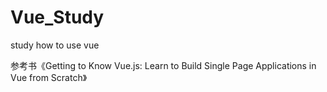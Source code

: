 # Vue_Study
study how to use vue

参考书《Getting to Know Vue.js: Learn to Build Single Page Applications in Vue from Scratch》